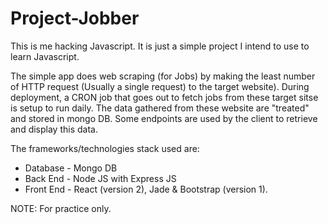 # Project-Jobber

This is me hacking Javascript. It is just a simple project I intend to use to learn Javascript.

The simple app does web scraping (for Jobs) by making the least number of HTTP request (Usually a single request) 
to the target website). During deployment, a CRON job that goes out to fetch jobs from these target sitse is setup to run daily. The data gathered from these website are "treated" and stored in mongo DB.
Some endpoints are used by the client to retrieve and display this data.

The frameworks/technologies stack used are:

* Database - Mongo DB
* Back End - Node JS with Express JS
* Front End - React (version 2), Jade & Bootstrap (version 1).

NOTE: For practice only.
